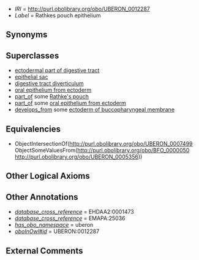  * *IRI* = http://purl.obolibrary.org/obo/UBERON_0012287
 * *Label* = Rathkes pouch epithelium

## Synonyms


## Superclasses

 * [ectodermal part of digestive tract](../../UBERON/06/UBERON_0004906.md)
 * [epithelial sac](../../UBERON/99/UBERON_0007499.md)
 * [digestive tract diverticulum](../../UBERON/54/UBERON_0009854.md)
 * [oral epithelium from ectoderm](../../UBERON/42/UBERON_0011642.md)
 * [part_of](../../BFO/50/BFO_0000050.md) some [Rathke's pouch](../../UBERON/56/UBERON_0005356.md)
 * [part_of](../../BFO/50/BFO_0000050.md) some [oral epithelium from ectoderm](../../UBERON/42/UBERON_0011642.md)
 * [develops_from](../../RO/02/RO_0002202.md) some [ectoderm of buccopharyngeal membrane](../../UBERON/79/UBERON_0009479.md)

## Equivalencies

 * ObjectIntersectionOf(<http://purl.obolibrary.org/obo/UBERON_0007499> ObjectSomeValuesFrom(<http://purl.obolibrary.org/obo/BFO_0000050> <http://purl.obolibrary.org/obo/UBERON_0005356>))

## Other Logical Axioms


## Other Annotations

 * *[database_cross_reference](../../ef/oboInOwl#hasDbXref.md)* = EHDAA2:0001473
 * *[database_cross_reference](../../ef/oboInOwl#hasDbXref.md)* = EMAPA:25036
 * *[has_obo_namespace](../../ce/oboInOwl#hasOBONamespace.md)* = uberon
 * *[oboInOwl#id](../../id/oboInOwl#id.md)* = UBERON:0012287

## External Comments

